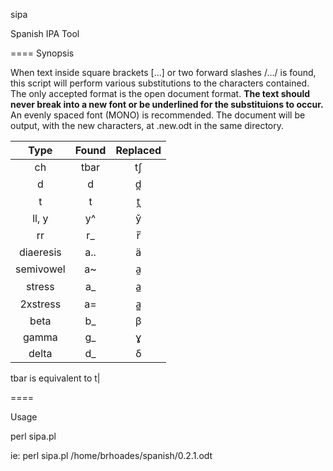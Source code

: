 sipa

Spanish IPA Tool

====
Synopsis

When text inside square brackets [...] or two forward slashes /.../ is found, this script will perform
various substitutions to the characters contained. The only accepted format is the open document format.
**The text should never break into a new font or be underlined for the substituions to occur.**
An evenly spaced font (MONO) is recommended. The document will be output, with the new characters, 
at <inputfilename>.new.odt in the same directory.
 
| Type          | Found | Replaced |
|:-------------:|:-----:|:--------:|
| ch            | tbar  | tʃ       |
| d             | d     | d̪        |
| t             | t     | t̪        |
| ll, y         | y^    | y̌        |
| rr            | r_    | r̅        |
| diaeresis     | a..   | ä        |
| semivowel     | a~    | a̰        |
| stress        | a_    | a̲        |
| 2xstress      | a=    | a̳        |
| beta          | b_    | β        |
| gamma         | g_    | ɣ        |
| delta         | d_    | ẟ        |

tbar is equivalent to t|


====

Usage

perl sipa.pl <document>

ie:
perl sipa.pl /home/brhoades/spanish/0.2.1.odt

